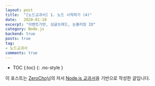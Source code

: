 ```yaml
---
layout: post
title:  "[노드교과서] 1. 노드 시작하기 (4)"
date:   2020-01-10
excerpt: "이벤트기반, 싱글쓰레드, 논블러킹 IO"
category: Node.js
backend: true
posts: true
tag:
- 노드교과서
comments: true
---
```

* TOC
{:toc}
{: .no-style }

<div class="center">
    이 포스트는 <a href="https://www.zerocho.com" target="_blank">ZeroCho</a>님의 저서 <a href="https://www.zerocho.com/books" target="_blank">Node.js 교과서</a>을 기반으로 작성한 글입니다.
</div>